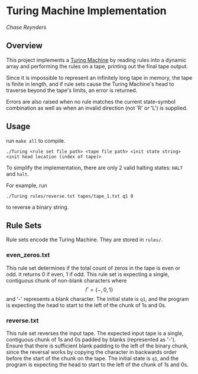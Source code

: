 # Turing Machine Implementation

*Chase Reynders*

## Overview

This project implements a [Turing Machine](https://en.wikipedia.org/wiki/Turing_machine) by reading rules into a dynamic array and performing the rules on a tape, printing out the final tape output.

Since it is impossible to represent an infinitely long tape in memory, the tape is finite in length, and if rule sets cause the Turing Machine's head to traverse beyond the tape's limits, an error is returned.

Errors are also raised when no rule matches the current state-symbol combination as well as when an invalid direction (not 'R' or 'L') is supplied.

## Usage

run `make all` to compile.

```
./Turing <rule set file path> <tape file path> <init state string> <init head location (index of tape)>
```

To simplify the implementation, there are only 2 valid halting states: `HALT` and `halt`.

For example, run
```
./Turing rules/reverse.txt tapes/tape_1.txt q1 0
```
to reverse a binary string.

## Rule Sets

Rule sets encode the Turing Machine. They are stored in `rules/`.

### even_zeros.txt

This rule set determines if the total count of zeros in the tape is even or odd. it returns 0 if even, 1 if odd. This rule set is expecting a single, contiguous chunk of non-blank characters where
$${\displaystyle \Gamma } = \{-, 0, 1\}$$ 
and '-' represents a blank character. The initial state is `q1`, and the program is expecting the head to start to the left of the chunk of 1s and 0s.

### reverse.txt

This rule set reverses the input tape. The expected input tape is a single, contiguous chunk of 1s and 0s padded by blanks (represented as '-'). Ensure that there is sufficient blank padding to the left of the binary chunk, since the reversal works by copying the character in backwards order before the start of the chunk on the tape. The initial state is `q1`, and the program is expecting the head to start to the left of the chunk of 1s and 0s.
